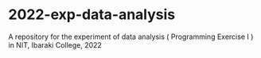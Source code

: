 # 2022-exp-data-analysis
A repository for the experiment of data analysis ( Programming Exercise I ) in NIT, Ibaraki College, 2022
